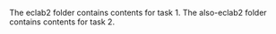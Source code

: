 The eclab2 folder contains contents for task 1.
The also-eclab2 folder contains contents for task 2.
